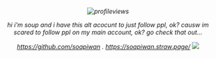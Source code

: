 <h6 align="center">
  
![profileviews](https://komarev.com/ghpvc/?username=sammysoup&style=plastic&color=f4b558&abbreviated=true)

hi i'm soup and i have this alt acocunt to just follow ppl, ok? causw im scared to follow ppl on my main account, ok? go check that out...

https://github.com/soapiwan . https://soapiwan.straw.page/
![](https://i.pinimg.com/1200x/2d/6c/d4/2d6cd4a00746303a317b1c1c3bc04f3c.jpg)
